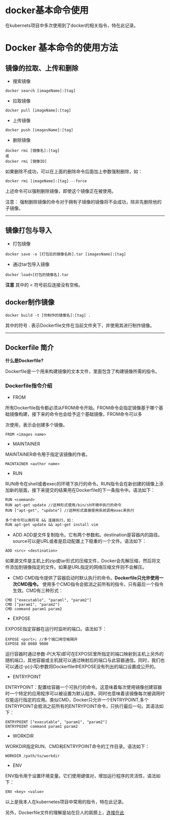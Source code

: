 # docker基本命令使用


  在kubernets项目中多次使用到了docker的相关指令，特在此记录。

# Docker 基本命令的使用方法

## 镜像的拉取、上传和删除

- 搜索镜像

```shell
docker search [imageName]:[tag]
```
- 拉取镜像

```shell
docker pull [imageName]:[tag]
```

- 上传镜像

```shell
docker push [imagesName]:[tag]
```

- 删除镜像

```shell
docker rmi [镜像名]:[tag]
或
docker rmi [镜像ID]
```

如果删除不成功，可以在上面的删除命令后面加上参数强制删除，如：

```shell
docker rmi [imageName]:[tag] --force
```

上述命令可以强制删除镜像，即使这个镜像正在被使用。

注意： 强制删除镜像的命令对于拥有子镜像的镜像将不会成功，除非先删除他的子镜像。

---

## 镜像打包与导入

- 打包镜像

```shell
docker save -o [打包后的镜像名称].tar [imagesName]:[tag]
```

- 通过tar包导入镜像

```shell
docker load<[打包的镜像名].tar
```
__注意__ 其中的 < 符号前后连接没有空格。

## docker制作镜像
```shell
docker build -t [你制作的镜像名]:[tag] .
```

其中的符号 . 表示Dockerfile文件在当前文件夹下，并使用其进行制作镜像。

---

## Dockerfile 简介

**什么是Dockerfile?**

Dockerfile是一个用来构建镜像的文本文件，里面包含了构建镜像所需的指令。

### Dockerfile指令介绍

- FROM

所有Dockerfile指令都必须从FROM命令开始。FROM命令会指定镜像基于哪个基础镜像构建，接下来的命令也会给予这个基础镜像，FROM命令可以多

次使用，表示会创建多个镜像。

```
FROM <images name>
```

- MAINTAINER

MAINTAINER命令用于指定该镜像的作者。

```
MAINTAINER <author name>
```

- RUN 

RUN命令在shell或者exec的环境下执行的命令。RUN指令会在新创建的镜像上添加新的层面，接下来提交的结果用在Dockerfile的下一条指令中。语法如下：

```
RUN <command>
RUN apt-get update //这种形式使用/bin/sh环境中执行的命令
RUN ["apt-get", "update"] //这种形式直接使用系统调用exec来执行

多个命令可以用符号 && 连接执行，如：
RUN apt-get update && apt-get install vim
```

- ADD
ADD是文件复制指令。它有两个参数<source>和<destination>。destination是容器内的路径。source可以是URL或者是启动配置上下稳重的一个文件。语法如下：

```
ADD <src> <destination>
```

如果源文件是主机上的zip或tar形式的压缩文件，Docker会先解压缩，然后将文件添加到镜像指定的文件。如果是URL指定的网络压缩文件则不会解压。

- CMD
CMD指令提供了容器启动时默认执行的命令。**Dockerfile只允许使用一次CMD指令。** 使用多个CMD指令会抵消之前所有的指令，只有最后一个指令生效。CMD有三种形式：

```
CMD ["executable", "paraml", "param2"]
CMD ["param1", "param2"]
CMD command param1 param2
```

- EXPOSE

EXPOSE指定容器在运行时监听的端口。语法如下：

```
EXPOSE <port>; //多个端口用空格隔开
EXPOSE 80 8080 9000
```

运行容器时通过参数-P(大写)即可在EXPOSE里所指定的端口映射到主机上另外的随机端口，其他容器或主机就可以通过映射后的端口与此容器通信。同时，我们也可以通过-p(小写)参数将Dockerfile中EXPOSE没有列出的端口设置成公开的。

- ENTRYPOINT

ENTRYPOINT：配置给容器一个可执行的命令。这意味着每次使用镜像创建容器时一个特定的应用程序可以被设置为默认程序。同时也意味着该镜像每次被调用时仅能运行指定的应用。类似CMD，Docker只允许一个ENTRYPOINT,多个ENTRYPOINT会抵消之前所有的ENTRYPOINT命令，只执行最后一句。其语法如下： 

```
ENTRYPOINT ["executable", "param1", "param2"]
ENTRYPOINT command param1 param2
```

- WORKDIR

WORKDIR指定RUN、CMD和ENTRYPOINT命令的工作目录。语法如下：

```
WORKDIR /path/to/workdir
```

- ENV

ENV指令用于设置环境变量。它们使用键值对，增加运行程序的灵活性，语法如下：

```
ENV <key> <value>
```

以上是我本人在kubernetes项目中常用的指令，特在此记录。

另外，Dockerfile文件的理解是站在巨人的肩膀上，[连接在此](https://www.yisu.com/zixun/558855.html)

